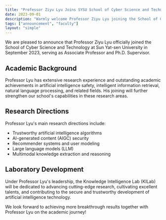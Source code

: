 ```yaml
---
title: "Professor Ziyu Lyu Joins SYSU School of Cyber Science and Technology"
date: 2023-09-01
description: "Warmly welcome Professor Ziyu Lyu joining the School of Cyber Science and Technology at Sun Yat-sen University as Associate Professor and Ph.D. Supervisor"
tags: ["announcement", "faculty"]
layout: "simple"
---
```


We are pleased to announce that Professor Ziyu Lyu officially joined the School of Cyber Science and Technology at Sun Yat-sen University in September 2023, serving as Associate Professor and Ph.D. Supervisor.

## Academic Background

Professor Lyu has extensive research experience and outstanding academic achievements in artificial intelligence safety, intelligent information retrieval, natural language processing, and related fields. His joining will further strengthen our school's capabilities in these research areas.

## Research Directions

Professor Lyu's main research directions include:
- Trustworthy artificial intelligence algorithms
- AI-generated content (AIGC) security
- Recommender systems and user modeling
- Large language models (LLM)
- Multimodal knowledge extraction and reasoning

## Laboratory Development

Under Professor Lyu's leadership, the Knowledge Intelligence Lab (KILab) will be dedicated to advancing cutting-edge research, cultivating excellent talents, and contributing to the secure and trustworthy development of artificial intelligence technology.

We look forward to achieving more breakthrough results together with Professor Lyu on the academic journey!